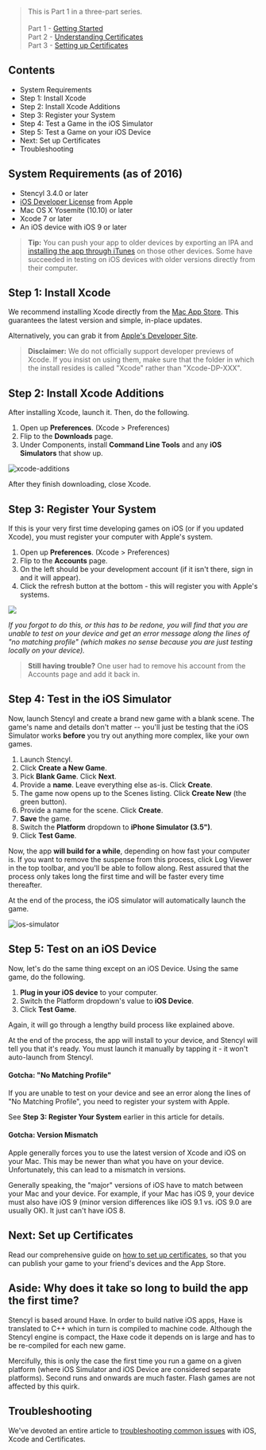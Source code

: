> This is Part 1 in a three-part series.<br/><br/>
Part 1 - [Getting Started](https://www.stencyl.com/help/view/ios-getting-started)<br/>
Part 2 - [Understanding Certificates](https://www.stencyl.com/help/view/ios-certificates-guide)<br/>
Part 3 - [Setting up Certificates](https://www.stencyl.com/help/view/ios-certificates-guide-2)
 

## Contents

* System Requirements
* Step 1: Install Xcode
* Step 2: Install Xcode Additions
* Step 3: Register your System
* Step 4: Test a Game in the iOS Simulator
* Step 5: Test a Game on your iOS Device
* Next: Set up Certificates
* Troubleshooting


## System Requirements (as of 2016)

* Stencyl 3.4.0 or later
* [iOS Developer License](https://developer.apple.com/programs/ios/) from Apple
* Mac OS X Yosemite (10.10) or later
* Xcode 7 or later
* An iOS device with iOS 9 or later

> **Tip:** You can push your app to older devices by exporting an IPA and [installing the app through iTunes](https://stackoverflow.com/questions/14127576/install-ipa-with-itunes-11) on those other devices. Some have succeeded in testing on iOS devices with older versions directly from their computer.
 

## Step 1: Install Xcode

We recommend installing Xcode directly from the [Mac App Store](https://itunes.apple.com/us/app/xcode/id497799835?mt=12). This guarantees the latest version and simple, in-place updates.

Alternatively, you can grab it from [Apple's Developer Site](https://developer.apple.com/xcode/).

> **Disclaimer:** We do not officially support developer previews of Xcode. If you insist on using them, make sure that the folder in which the install resides is called "Xcode" rather than "Xcode-DP-XXX".
 

## Step 2: Install Xcode Additions

After installing Xcode, launch it. Then, do the following.

1. Open up **Preferences**. (Xcode > Preferences)
2. Flip to the **Downloads** page.
3. Under Components, install **Command Line Tools** and any **iOS Simulators** that show up.

![xcode-additions](https://static.stencyl.com/pedia2/ch11/xcode-downloads.png)

After they finish downloading, close Xcode.


## Step 3: Register Your System

If this is your very first time developing games on iOS (or if you updated Xcode), you must register your computer with Apple's system.

1. Open up **Preferences**. (Xcode > Preferences)
2. Flip to the **Accounts** page.
3. On the left should be your development account (if it isn't there, sign in and it will appear).
4. Click the refresh button at the bottom - this will register you with Apple's systems.

![](https://static.stencyl.com/pedia2/ch11/xcode-accounts.png)

*If you forgot to do this, or this has to be redone, you will find that you are unable to test on your device and get an error message along the lines of "no matching profile" (which makes no sense because you are just testing locally on your device).*

> **Still having trouble?** One user had to remove his account from the Accounts page and add it back in. 

 
## Step 4: Test in the iOS Simulator

Now, launch Stencyl and create a brand new game with a blank scene. The game's name and details don't matter -- you'll just be testing that the iOS Simulator works **before** you try out anything more complex, like your own games.

1. Launch Stencyl.
2. Click **Create a New Game**.
3. Pick **Blank Game**. Click **Next**.
4. Provide a **name**. Leave everything else as-is. Click **Create**.
5. The game now opens up to the Scenes listing. Click **Create New** (the green button).
6. Provide a name for the scene. Click **Create**.
7. **Save** the game.
8. Switch the **Platform** dropdown to **iPhone Simulator (3.5")**.
9. Click **Test Game**.

Now, the app **will build for a while**, depending on how fast your computer is. If you want to remove the suspense from this process, click Log Viewer in the top toolbar, and you'll be able to follow along. Rest assured that the process only takes long the first time and will be faster every time thereafter.

At the end of the process, the iOS simulator will automatically launch the game.

![ios-simulator](https://static.stencyl.com/pedia2/ch11/ios-simulator.png)


## Step 5: Test on an iOS Device

Now, let's do the same thing except on an iOS Device. Using the same game, do the following.

1. **Plug in your iOS device** to your computer.
2. Switch the Platform dropdown's value to **iOS Device**.
3. Click **Test Game**.

Again, it will go through a lengthy build process like explained above.

At the end of the process, the app will install to your device, and Stencyl will tell you that it's ready. You must launch it manually by tapping it - it won't auto-launch from Stencyl.

#### Gotcha: "No Matching Profile"

If you are unable to test on your device and see an error along the lines of "No Matching Profile", you need to register your system with Apple.

See **Step 3: Register Your System** earlier in this article for details.

#### Gotcha: Version Mismatch

Apple generally forces you to use the latest version of Xcode and iOS on your Mac. This may be newer than what you have on your device. Unfortunately, this can lead to a mismatch in versions.

Generally speaking, the "major" versions of iOS have to match between your Mac and your device. For example, if your Mac has iOS 9, your device must also have iOS 9 (minor version differences like iOS 9.1 vs. iOS 9.0 are usually OK). It just can't have iOS 8.


## Next: Set up Certificates

Read our comprehensive guide on [how to set up certificates](https://www.stencyl.com/help/view/ios-certificates-guide), so that you can publish your game to your friend's devices and the App Store.

 
## Aside: Why does it take so long to build the app the first time? 

Stencyl is based around Haxe. In order to build native iOS apps, Haxe is translated to C++ which in turn is compiled to machine code. Although the Stencyl engine is compact, the Haxe code it depends on is large and has to be re-compiled for each new game.

Mercifully, this is only the case the first time you run a game on a given platform (where iOS Simulator and iOS Device are considered separate platforms). Second runs and onwards are much faster. Flash games are not affected by this quirk.

 
## Troubleshooting

We've devoted an entire article to [troubleshooting common issues](https://www.stencyl.com/help/view/xcode-ios-troubleshoot/) with iOS, Xcode and Certificates.
